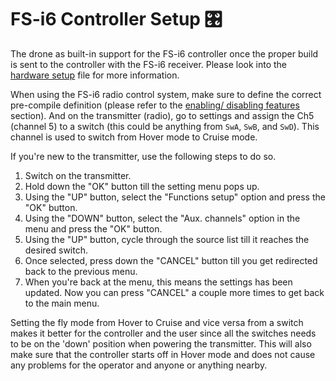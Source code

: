 # FS-i6 Controller Setup 🎛️

The drone as built-in support for the FS-i6 controller once the proper build is sent to the controller with the FS-i6 receiver. Please look into the [hardware setup](Hardware-Setup.md) file for more information.

When using the FS-i6 radio control system, make sure to define the correct pre-compile definition (please refer to the [enabling/ disabling features](Enabling-Disabling-Features.md) section). And on the transmitter (radio), go to settings and assign the Ch5 (channel 5) to a switch (this could be anything from `SwA`, `SwB`, and `SwD`). This channel is used to switch from Hover mode to Cruise mode.

If you're new to the transmitter, use the following steps to do so.

1. Switch on the transmitter.
2. Hold down the "OK" button till the setting menu pops up.
3. Using the "UP" button, select the "Functions setup" option and press the "OK" button.
4. Using the "DOWN" button, select the "Aux. channels" option in the menu and press the "OK" button.
5. Using the "UP" button, cycle through the source list till it reaches the desired switch.
6. Once selected, press down the "CANCEL" button till you get redirected back to the previous menu.
7. When you're back at the menu, this means the settings has been updated. Now you can press "CANCEL" a couple more times to get back to the main menu.

Setting the fly mode from Hover to Cruise and vice versa from a switch makes it better for the controller and the user since all the switches needs to be on the 'down' position when powering the transmitter. This will also make sure that the controller starts off in Hover mode and does not cause any problems for the operator and anyone or anything nearby.
